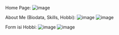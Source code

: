 Home Page:
![image](https://github.com/MusthafaLuthfi76/Tugas10_20220140201/assets/127088713/1d8dfc32-b894-48e3-b411-0b504fee5612)

About Me (Biodata, Skills, Hobbi):
![image](https://github.com/MusthafaLuthfi76/Tugas10_20220140201/assets/127088713/8e7d4650-980c-47bc-b395-1fad78f85398)
![image](https://github.com/MusthafaLuthfi76/Tugas10_20220140201/assets/127088713/5ed6c7be-cf30-4e5b-9534-039e276df62d)

Form isi Hobbi:
![image](https://github.com/MusthafaLuthfi76/Tugas10_20220140201/assets/127088713/5b128682-b6ca-4afb-a3a5-f074dc34e7b5)
![image](https://github.com/MusthafaLuthfi76/Tugas10_20220140201/assets/127088713/de781cac-87b0-4d5a-b1a3-45e09db3b8d7)

